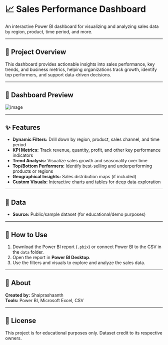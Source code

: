 # 📈 Sales Performance Dashboard

An interactive Power BI dashboard for visualizing and analyzing sales data by region, product, time period, and more.

---

## 📝 Project Overview

This dashboard provides actionable insights into sales performance, key trends, and business metrics, helping organizations track growth, identify top performers, and support data-driven decisions.

---

## 📸 Dashboard Preview

![image](https://github.com/user-attachments/assets/b5cec0c5-2d29-4806-a3c6-2bd21affddc8)


---

## ✨ Features

- **Dynamic Filters:** Drill down by region, product, sales channel, and time period
- **KPI Metrics:** Track revenue, quantity, profit, and other key performance indicators
- **Trend Analysis:** Visualize sales growth and seasonality over time
- **Top/Bottom Performers:** Identify best-selling and underperforming products or regions
- **Geographical Insights:** Sales distribution maps (if included)
- **Custom Visuals:** Interactive charts and tables for deep data exploration

---

## 📂 Data

- **Source:** Public/sample dataset (for educational/demo purposes)


---

## 🚀 How to Use

1. Download the Power BI report (`.pbix`) or connect Power BI to the CSV in the `data` folder.
2. Open the report in **Power BI Desktop**.
3. Use the filters and visuals to explore and analyze the sales data.

---

## 👤 About

**Created by:** Shaiprashaanth  
**Tools:** Power BI, Microsoft Excel, CSV

---

## 📜 License

This project is for educational purposes only. Dataset credit to its respective owners.
